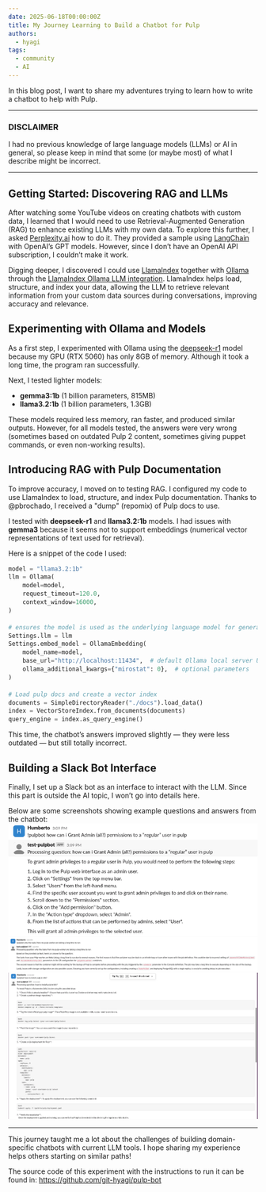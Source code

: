 ```yaml
---
date: 2025-06-18T00:00:00Z
title: My Journey Learning to Build a Chatbot for Pulp
authors:
  - hyagi
tags:
  - community
  - AI
---
```



In this blog post, I want to share my adventures trying to learn how to write a chatbot to help with Pulp.

<!-- more -->

---

### DISCLAIMER  
I had no previous knowledge of large language models (LLMs) or AI in general, so please keep in mind that some (or maybe most) of what I describe might be incorrect.

---

## Getting Started: Discovering RAG and LLMs

After watching some YouTube videos on creating chatbots with custom data, I learned that I would need to use Retrieval-Augmented Generation (RAG) to enhance existing LLMs with my own data. To explore this further, I asked [Perplexity.ai](https://perplexity.ai) how to do it. They provided a sample using [LangChain](https://github.com/langchain-ai/langchain) with OpenAI’s GPT models. However, since I don’t have an OpenAI API subscription, I couldn’t make it work.

Digging deeper, I discovered I could use [LlamaIndex](https://www.llamaindex.ai) together with [Ollama](https://ollama.com) through the [LlamaIndex Ollama LLM integration](https://docs.llamaindex.ai/en/stable/examples/llm/ollama/). LlamaIndex helps load, structure, and index your data, allowing the LLM to retrieve relevant information from your custom data sources during conversations, improving accuracy and relevance.


## Experimenting with Ollama and Models

As a first step, I experimented with Ollama using the [deepseek-r1](https://github.com/ollama/ollama?tab=readme-ov-file#model-library) model because my GPU (RTX 5060) has only 8GB of memory. Although it took a long time, the program ran successfully.

Next, I tested lighter models:

- **gemma3:1b** (1 billion parameters, 815MB)  
- **llama3.2:1b** (1 billion parameters, 1.3GB)

These models required less memory, ran faster, and produced similar outputs. However, for all models tested, the answers were very wrong (sometimes based on outdated Pulp 2 content, sometimes giving puppet commands, or even non-working results).


## Introducing RAG with Pulp Documentation

To improve accuracy, I moved on to testing RAG. I configured my code to use LlamaIndex to load, structure, and index Pulp documentation. Thanks to @pbrochado, I received a "dump" (repomix) of Pulp docs to use.

I tested with **deepseek-r1** and **llama3.2:1b** models. I had issues with **gemma3** because it seems not to support embeddings (numerical vector representations of text used for retrieval).

Here is a snippet of the code I used:

```python
model = "llama3.2:1b"
llm = Ollama(
    model=model,
    request_timeout=120.0,
    context_window=16000,
)

# ensures the model is used as the underlying language model for generating embeddings
Settings.llm = llm
Settings.embed_model = OllamaEmbedding(
    model_name=model,
    base_url="http://localhost:11434",  # default Ollama local server URL
    ollama_additional_kwargs={"mirostat": 0},  # optional parameters
)

# Load pulp docs and create a vector index
documents = SimpleDirectoryReader("./docs").load_data()
index = VectorStoreIndex.from_documents(documents)
query_engine = index.as_query_engine()
```

This time, the chatbot’s answers improved slightly — they were less outdated — but still totally incorrect.


## Building a Slack Bot Interface

Finally, I set up a Slack bot as an interface to interact with the LLM. Since this part is outside the AI topic, I won’t go into details here.

Below are some screenshots showing example questions and answers from the chatbot:  
![prompt1](chatbot_prompt1.png)
![prompt2](chatbot_prompt2.png)
![prompt3](chatbot_prompt3.png)

---

This journey taught me a lot about the challenges of building domain-specific chatbots with current LLM tools.
I hope sharing my experience helps others starting on similar paths!

The source code of this experiment with the instructions to run it can be found in: https://github.com/git-hyagi/pulp-bot
